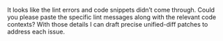 It looks like the lint errors and code snippets didn’t come through. Could you please paste the specific lint messages along with the relevant code contexts? With those details I can draft precise unified-diff patches to address each issue.